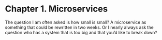 # Chapter 1. Microservices

The question I am often asked is how small is small? A microservice as something that could be rewritten in two weeks. Or 
I nearly always ask the question who has a system that is too big and that you’d like to break down?
